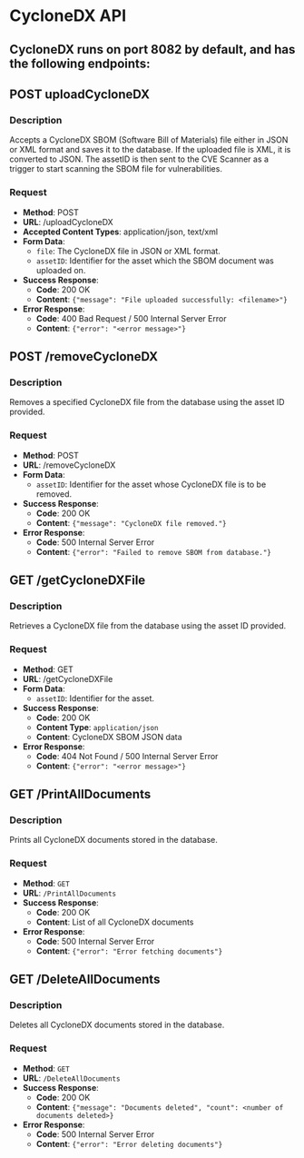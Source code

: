 
# CycloneDX API
## CycloneDX runs on port 8082 by default, and has the following endpoints:

## POST uploadCycloneDX
### Description 
Accepts a CycloneDX SBOM (Software Bill of Materials) file either in JSON or XML format and saves it to the database. If the uploaded file is XML, it is converted to JSON. The assetID is then sent to the CVE Scanner as a trigger to start scanning the SBOM file for vulnerabilities.

### Request
- **Method**: POST
- **URL**: /uploadCycloneDX
- **Accepted Content Types**: application/json, text/xml
-   **Form Data**:
    -   `file`: The CycloneDX file in JSON or XML format.
    -   `assetID`: Identifier for the asset which the SBOM document was uploaded on.
-   **Success Response**:
    -   **Code**: 200 OK
    -   **Content**: `{"message": "File uploaded successfully: <filename>"}`
-   **Error Response**:
    -   **Code**: 400 Bad Request / 500 Internal Server Error
    -   **Content**: `{"error": "<error message>"}`

## POST /removeCycloneDX
### Description
Removes a specified CycloneDX file from the database using the asset ID provided.

### Request
- **Method**: POST
- **URL**: /removeCycloneDX
-   **Form Data**:
    -   `assetID`: Identifier for the asset whose CycloneDX file is to be removed.
-   **Success Response**:
    -   **Code**: 200 OK
    -   **Content**: `{"message": "CycloneDX file removed."}`
-   **Error Response**:
    -   **Code**: 500 Internal Server Error
    -   **Content**: `{"error": "Failed to remove SBOM from database."}`

## GET /getCycloneDXFile
### Description
Retrieves a CycloneDX file from the database using the asset ID provided.

### Request
- **Method**: GET
- **URL**: /getCycloneDXFile
-   **Form Data**:
    -   `assetID`: Identifier for the asset.
-   **Success Response**:
    -   **Code**: 200 OK
    -   **Content Type**: `application/json`
    -   **Content**: CycloneDX SBOM JSON data
-   **Error Response**:
    -   **Code**: 404 Not Found / 500 Internal Server Error
    -   **Content**: `{"error": "<error message>"}`

## GET /PrintAllDocuments
### Description 
Prints all CycloneDX documents stored in the database.

### Request
-   **Method**: `GET`
-   **URL**: `/PrintAllDocuments`
-   **Success Response**:
    -   **Code**: 200 OK
    -   **Content**: List of all CycloneDX documents
-   **Error Response**:
    -   **Code**: 500 Internal Server Error
    -   **Content**: `{"error": "Error fetching documents"}`

## GET /DeleteAllDocuments
### Description
Deletes all CycloneDX documents stored in the database.

### Request   
-   **Method**: `GET`
-   **URL**: `/DeleteAllDocuments`
-   **Success Response**:
    -   **Code**: 200 OK
    -   **Content**: `{"message": "Documents deleted", "count": <number of documents deleted>}`
-   **Error Response**:
    -   **Code**: 500 Internal Server Error
    -   **Content**: `{"error": "Error deleting documents"}`

